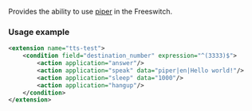 <p>
  Provides the ability to use <a href="https://github.com/rhasspy/piper" target="_blank">piper</a> in the Freeswitch.
</p>

### Usage example
```XML
<extension name="tts-test">
    <condition field="destination_number" expression="^(3333)$">
        <action application="answer"/>
        <action application="speak" data="piper|en|Hello world!"/>
        <action application="sleep" data="1000"/>
        <action application="hangup"/>
    </condition>
</extension>

```
